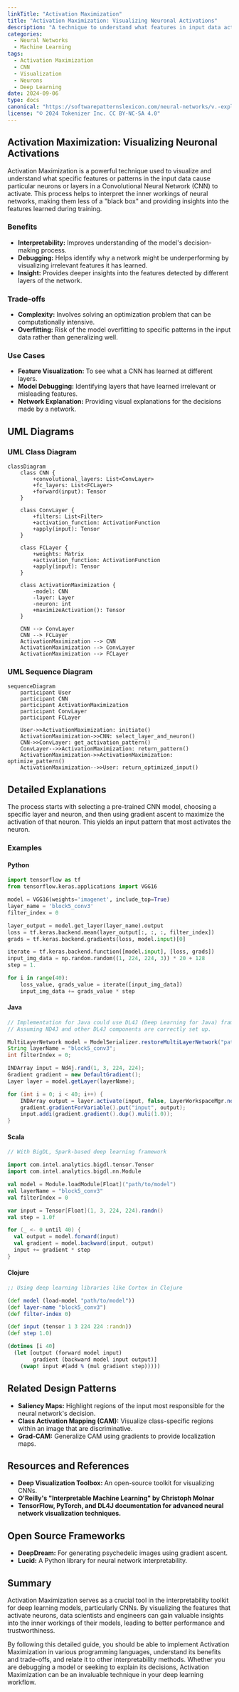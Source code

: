 ```yaml
---
linkTitle: "Activation Maximization"
title: "Activation Maximization: Visualizing Neuronal Activations"
description: "A technique to understand what features in input data activate specific neurons within a Convolutional Neural Network (CNN)."
categories:
  - Neural Networks
  - Machine Learning
tags:
  - Activation Maximization
  - CNN
  - Visualization
  - Neurons
  - Deep Learning
date: 2024-09-06
type: docs
canonical: "https://softwarepatternslexicon.com/neural-networks/v.-explainability-and-interpretability-patterns/1.-visualization-techniques/activation-maximization"
license: "© 2024 Tokenizer Inc. CC BY-NC-SA 4.0"
---
```


## Activation Maximization: Visualizing Neuronal Activations

Activation Maximization is a powerful technique used to visualize and understand what specific features or patterns in the input data cause particular neurons or layers in a Convolutional Neural Network (CNN) to activate. This process helps to interpret the inner workings of neural networks, making them less of a "black box" and providing insights into the features learned during training.

### Benefits
- **Interpretability:** Improves understanding of the model's decision-making process.
- **Debugging:** Helps identify why a network might be underperforming by visualizing irrelevant features it has learned.
- **Insight:** Provides deeper insights into the features detected by different layers of the network.

### Trade-offs
- **Complexity:** Involves solving an optimization problem that can be computationally intensive.
- **Overfitting:** Risk of the model overfitting to specific patterns in the input data rather than generalizing well.

### Use Cases
- **Feature Visualization:** To see what a CNN has learned at different layers.
- **Model Debugging:** Identifying layers that have learned irrelevant or misleading features.
- **Network Explanation:** Providing visual explanations for the decisions made by a network.

## UML Diagrams

### UML Class Diagram

```mermaid
classDiagram
    class CNN {
        +convolutional_layers: List<ConvLayer>
        +fc_layers: List<FCLayer>
        +forward(input): Tensor
    }

    class ConvLayer {
        +filters: List<Filter>
        +activation_function: ActivationFunction
        +apply(input): Tensor
    }

    class FCLayer {
        +weights: Matrix
        +activation_function: ActivationFunction
        +apply(input): Tensor
    }

    class ActivationMaximization {
        -model: CNN
        -layer: Layer
        -neuron: int
        +maximizeActivation(): Tensor
    }

    CNN --> ConvLayer
    CNN --> FCLayer
    ActivationMaximization --> CNN
    ActivationMaximization --> ConvLayer
    ActivationMaximization --> FCLayer
```

### UML Sequence Diagram

```mermaid
sequenceDiagram
    participant User
    participant CNN
    participant ActivationMaximization
    participant ConvLayer
    participant FCLayer

    User->>ActivationMaximization: initiate()
    ActivationMaximization->>CNN: select_layer_and_neuron()
    CNN->>ConvLayer: get_activation_pattern()
    ConvLayer-->>ActivationMaximization: return_pattern()
    ActivationMaximization->>ActivationMaximization: optimize_pattern()
    ActivationMaximization-->>User: return_optimized_input()
```

## Detailed Explanations

The process starts with selecting a pre-trained CNN model, choosing a specific layer and neuron, and then using gradient ascent to maximize the activation of that neuron. This yields an input pattern that most activates the neuron.

### Examples

#### Python

```python
import tensorflow as tf
from tensorflow.keras.applications import VGG16

model = VGG16(weights='imagenet', include_top=True)
layer_name = 'block5_conv3'
filter_index = 0

layer_output = model.get_layer(layer_name).output
loss = tf.keras.backend.mean(layer_output[:, :, :, filter_index])
grads = tf.keras.backend.gradients(loss, model.input)[0]

iterate = tf.keras.backend.function([model.input], [loss, grads])
input_img_data = np.random.random((1, 224, 224, 3)) * 20 + 128
step = 1.

for i in range(40):
    loss_value, grads_value = iterate([input_img_data])
    input_img_data += grads_value * step
```

#### Java

```java
// Implementation for Java could use DL4J (Deep Learning for Java) framework.
// Assuming ND4J and other DL4J components are correctly set up.

MultiLayerNetwork model = ModelSerializer.restoreMultiLayerNetwork("path/to/model.zip");
String layerName = "block5_conv3";
int filterIndex = 0;

INDArray input = Nd4j.rand(1, 3, 224, 224);
Gradient gradient = new DefaultGradient();
Layer layer = model.getLayer(layerName);

for (int i = 0; i < 40; i++) {
    INDArray output = layer.activate(input, false, LayerWorkspaceMgr.noWorkspaces());
    gradient.gradientForVariable().put("input", output);
    input.addi(gradient.gradient().dup().muli(1.0));
}
```

#### Scala

```scala
// With BigDL, Spark-based deep learning framework

import com.intel.analytics.bigdl.tensor.Tensor
import com.intel.analytics.bigdl.nn.Module

val model = Module.loadModule[Float]("path/to/model")
val layerName = "block5_conv3"
val filterIndex = 0

var input = Tensor[Float](1, 3, 224, 224).randn()
val step = 1.0f

for (_ <- 0 until 40) {
  val output = model.forward(input)
  val gradient = model.backward(input, output)
  input += gradient * step
}
```

#### Clojure

```clojure
;; Using deep learning libraries like Cortex in Clojure

(def model (load-model "path/to/model"))
(def layer-name "block5_conv3")
(def filter-index 0)

(def input (tensor 1 3 224 224 :randn))
(def step 1.0)

(dotimes [i 40]
  (let [output (forward model input)
        gradient (backward model input output)]
    (swap! input #(add % (mul gradient step)))))
```

## Related Design Patterns

- **Saliency Maps:** Highlight regions of the input most responsible for the neural network's decision.
- **Class Activation Mapping (CAM):** Visualize class-specific regions within an image that are discriminative.
- **Grad-CAM:** Generalize CAM using gradients to provide localization maps.

## Resources and References

- **Deep Visualization Toolbox:** An open-source toolkit for visualizing CNNs.
- **O'Reilly's "Interpretable Machine Learning" by Christoph Molnar**
- **TensorFlow, PyTorch, and DL4J documentation for advanced neural network visualization techniques.**

## Open Source Frameworks

- **DeepDream:** For generating psychedelic images using gradient ascent.
- **Lucid:** A Python library for neural network interpretability.

## Summary

Activation Maximization serves as a crucial tool in the interpretability toolkit for deep learning models, particularly CNNs. By visualizing the features that activate neurons, data scientists and engineers can gain valuable insights into the inner workings of their models, leading to better performance and trustworthiness.

By following this detailed guide, you should be able to implement Activation Maximization in various programming languages, understand its benefits and trade-offs, and relate it to other interpretability methods. Whether you are debugging a model or seeking to explain its decisions, Activation Maximization can be an invaluable technique in your deep learning workflow.
